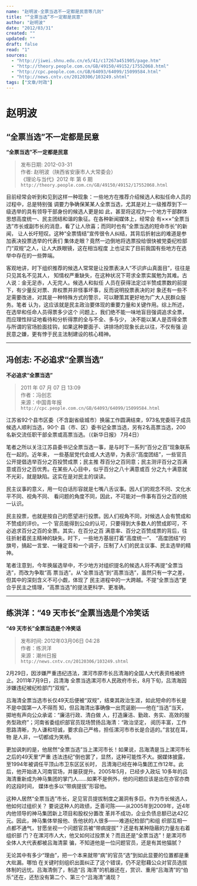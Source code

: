 ```yaml
---
name: "赵明波-全票当选不一定都是民意等几则"
title: "“全票当选”不一定都是民意"
author: "赵明波"
date: "2012/03/31"
created: ""
updated: ""
draft: false
read: "1"
sources:
  - "http://jiwei.shnu.edu.cn/e5/41/c17267a451905/page.htm"
  - "http://theory.people.com.cn/GB/49150/49152/17552068.html"
  - "http://cpc.people.com.cn/GB/64093/64099/15099584.html"
  - "http://news.cntv.cn/20120306/103249.shtml"
tags: ["文章/时政"]
---
```



# 赵明波

## “全票当选”不一定都是民意

**“全票当选”不一定都是民意**

> 发布日期: 2012-03-31  
> 作者: 赵明波（陕西省安康市人大常委会）  
> 《理论与当代》2012 年 第 6 期  
> `http://theory.people.com.cn/GB/49150/49152/17552068.html`  

目前经常会听到和见到这样一种现象：一些地方在推荐介绍候选人和拟任命人员的过程中，总是特别强
调要力争确保某某人全票当选，尤其是对上一级推荐到下一级选举的具有领导干部身份的候选人更是如
此，甚至将这视为一个地方干部群体思想高度统一、民主团结和谐的象征。在各种新闻媒体上，经常会
有×××“全票当选”市长或副市长的消息，看了让人欣喜；而同时也有“全票当选的短命市长”的新闻，
让人长吁短叹。这种“全票情结”宣传很令人纠结，其背后折射出的难道是参加表决投票选举的代表们
集体走眼？竟然一边倒地将选票投给很快被党委纪检部门“双规”之人，让人大跌眼镜，这在相当程度
上也证实了目前我国有些地方在选举中存在的一些弊端。

客观地讲，时下组织推荐的候选人常常是让投票表决人“不识庐山真面目”，往往是只见其名不见其人，
知情权严重缺失，在这种状况下苛求全票实属勉为其难。古人说：金无足赤，人无完人。候选人和拟任
人员在获得法定过半赞成票数的前提下，有少量反对票、弃权票并非怪事坏事，反而说明投票表决的对
象还有一些不足需要改进，对其是一种特殊方式的警示，可以鞭策其更好地为广大人民群众服务。笔者
认为，这应该就是民主政治要体现的重要力量和关键作用。综上所述，在选举和任命人员得票多少这个
问题上，我们绝不能一味地盲目强调追求全票，而应理性辩证地看待和分析得票的全与不全、多与少，
决不能以某人是否得全票与所谓的官场脸面挂钩，如果这种要面子、讲排场的现象长此以往，不仅有强
迫民意之嫌，更有悖于民主法制建设的核心精神。

---

## 冯创志: 不必追求“全票当选”

**不必追求“全票当选”**

> 2011 年 07 月 07 日 13:09  
> 作者：冯创志  
> 来源：中国青年报  
> `http://cpc.people.com.cn/GB/64093/64099/15099584.html`  

江苏省92个县市区委（不含副省级城市）换届工作圆满结束，973名党委班子成员候选人顺利当选，90个
县（市、区）委书记全票当选，另有2名高票当选，200名新交流任职干部全票或高票当选。（《新华日报》
7月4日）

笔者之所以关注江苏县委书记全票当选一事，是与时下一系列“百分之百”现象联系在一起的。近年来，
一些基层党代会或人大选举，为表示“高度团结”，一些官员公开提倡选举百分之百投赞成票；民主推
荐百分之百同意；民主测评百分之百满意或百分之百优秀。在某些人心目中，似乎百分之八十满意或百
分之九十满意就不光彩，就是缺陷。这实在是对民主的误读。

民主议事的意义，用一句白话形容就是七嘴八舌议事。因人们的观念不同、文化水平不同、视角不同、
看问题的角度不同，因此，不可能对一件事有百分之百的统一认识。

民主投票，也就是按自己的愿望进行投票。因人们视角不同，对候选人会有赞成和不赞成的评价。一个
官员能得到公众的认可，只要得到大多数人的赞成即可，不必追求百分之百的全票。其实，在百分之百
满意率、百分之百赞成票的背后，往往折射着民主精神的缺失。时下，一些地方基层打着“高度统一”、
“高度团结”的旗号，搞起一言堂、一锤定音和一个调子，压制了人们的民主议事、民主选举的精神。

笔者注意到，今年换届选举中，不少地方对组织提名的候选人将不再提“全票当选”，而改为争取“高
票当选”。从“全票当选”到“高票当选”，虽然只有一字之差，但其中的深刻含义不可小觑，体现了
民主进程中的一大跨越。不提“全票当选”更合乎民主之情理，“高票当选”的提法更科学、更准确。

---

## 练洪洋：“49 天市长”全票当选是个冷笑话

**“49 天市长”全票当选是个冷笑话**

> 发布时间: 2012年03月06日 04:28   
> 作者：练洪洋  
> 来源：潮州日报  
> `http://news.cntv.cn/20120306/103249.shtml`  

2月29日，因涉嫌严重违纪违法，漯河市原市长吕清海的全国人大代表资格被终止。2011年7月9日，吕清海
全票当选漯河市人民政府市长，8月下旬，吕清海因涉嫌违纪被纪检部门“双规”。

吕海清全票当选市长仅49天后便被“双规”，结束其政治生涯，如此短命的市长是不是中国第一人不得而
知，但吕海清出事确像一出荒诞剧——他在“当选”当天，掷地有声向公众承诺：“廉洁行政、清白做
人，打造廉洁、勤政、务实、高效的服务型政府”；河南省委组织部官员现场赞扬吕海清：“政治坚定，
阅历丰富，工作思路清晰，为人谦和坦诚，要求自己严格，担任漯河市市长是合适的。”言犹在耳，物
是人非，一切都成为笑柄。

更加讽刺的是，他居然“全票当选”当上漯河市长！如果说，吕海清是当上漯河市长之后的49天里“严重
违法违纪”倒也罢了，显然，这种可能性不大。据媒体披露，至1994年被调任平顶山市卫东区区长时，
吕清海已经在神马集团工作12年。此后，他开始进入河南官场，并屡获提升。2005年5月，已经步入政坛
10多年的吕海清重新成为神马集团的掌门人……如果不是例外，他的问题应该是出在亦官亦商的这段时间，
媒体也多以“带病提拔”形容他。

这种人居然“全票当选”市长，足见官员提拔制度之漏洞有多巨。作为市长候选人，他如何过组织关？
要说这种人的政绩，乏善可陈——从2005年到2009年，近4年内他领导的神马集团新上项目和股权分置改
革并不成功，企业负债总额已达42亿元。因此，神马集体举报他、告他状的人很多——难道纪检部门和组
织部互相一点都不通气，甘愿坐视一个问题官员被“带病提拔”？还是有某种隐蔽的力量左右着组织部
门？在漯河市人大，他又如何过投票关？而且还是“全票当选”！是漯河市全体人大代表都被吕海清蒙
骗，不知道他是一位问题官员，还是有其他猫腻？

无论其中有多少“理由”，把一个本来就带“病”的官员“选”到如此显要的位置都是重大纰漏。哪怕
在关键时刻组织出面纠正了这个错误，仍不足慰藉公众对官员选拔体制的远忧。吕海清倒了，制造“吕
海清”的机器还在，赏识、重用“吕海清”的“伯乐”还在，还愁没有第二个、第三个“吕海清”涌现？
